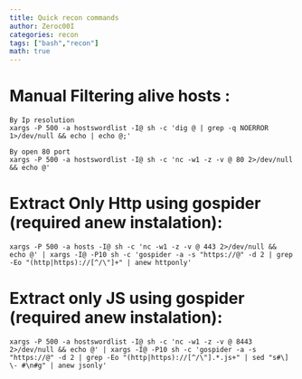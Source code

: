 ```yaml
---
title: Quick recon commands
author: Zeroc00I
categories: recon
tags: ["bash","recon"]
math: true
---
```


# Manual Filtering alive hosts :
	
	By Ip resolution
	xargs -P 500 -a hostswordlist -I@ sh -c 'dig @ | grep -q NOERROR 1>/dev/null && echo | echo @;'
	
	By open 80 port
	xargs -P 500 -a hostswordlist -I@ sh -c 'nc -w1 -z -v @ 80 2>/dev/null && echo @'

# Extract Only Http using gospider (required anew instalation):

	xargs -P 500 -a hosts -I@ sh -c 'nc -w1 -z -v @ 443 2>/dev/null && echo @' | xargs -I@ -P10 sh -c 'gospider -a -s "https://@" -d 2 | grep -Eo "(http|https)://[^/\"]+" | anew httponly'

# Extract only JS using gospider (required anew instalation):

	xargs -P 500 -a hostswordlist -I@ sh -c 'nc -w1 -z -v @ 8443 2>/dev/null && echo @' | xargs -I@ -P10 sh -c 'gospider -a -s "https://@" -d 2 | grep -Eo "(http|https)://[^/\"].*.js+" | sed "s#\] \- #\n#g" | anew jsonly'
